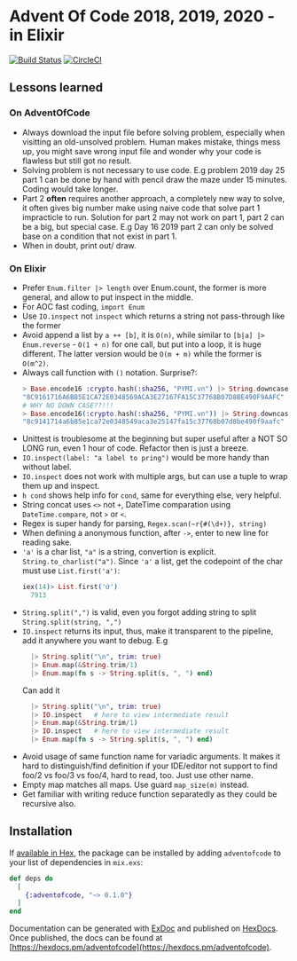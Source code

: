 # Advent Of Code 2018, 2019, 2020 - in Elixir

[![Build Status](https://travis-ci.org/hvnsweeting/adventofcode.svg?branch=master)](https://travis-ci.org/hvnsweeting/adventofcode)
[![CircleCI](https://circleci.com/gh/hvnsweeting/adventofcode.svg?style=svg)](https://circleci.com/gh/hvnsweeting/adventofcode)

## Lessons learned
### On AdventOfCode
- Always download the input file before solving problem,
  especially when visitting an old-unsolved
  problem.  Human makes mistake, things mess up, you might save wrong input file
  and wonder why your code is flawless but still got no result.
- Solving problem is not necessary to use code. E.g problem 2019 day 25 part 1
  can be done by hand with pencil draw the maze under 15 minutes. Coding would
  take longer.
- Part 2 **often** requires another approach, a completely new way to solve,
  it often gives big number make using naive code that solve part 1
  impracticle to run. Solution for part 2 may not work on part 1, part 2 can be
  a big, but special case. E.g Day 16 2019 part 2 can only be solved base on
  a condition that not exist in part 1.
- When in doubt, print out/ draw.

### On Elixir
- Prefer `Enum.filter |> length` over Enum.count, the former is more general, and
  allow to put inspect in the middle.
- For AOC fast coding, `import Enum`
- Use `IO.inspect` not `inspect` which
  returns a string not pass-through like the former
- Avoid append a list by `a ++ [b]`, it is `O(n)`, while similar
  to `[b|a] |> Enum.reverse` - `O(1 + n)` for one call, but put into a loop, it
  is huge different. The latter version would be `O(m + m)` while the former
  is `O(m^2)`.
- Always call function with `()` notation. Surprise?:
  ```elixir
  > Base.encode16 :crypto.hash(:sha256, "PYMI.vn") |> String.downcase
  "8C9161716A6B85E1CA72E0348569ACA3E27167FA15C37768B07D8BE490F9AAFC"
  # WHY NO DOWN CASE??!!!
  > Base.encode16(:crypto.hash(:sha256, "PYMI.vn")) |> String.downcase
  "8c9141714a6b85e1ca72e0348549aca3e25147fa15c37768b07d8be490f9aafc"
  ```
- Unittest is troublesome at the beginning but super useful after a NOT SO LONG
  run, even 1 hour of code. Refactor then is just a breeze.
- `IO.inspect(label: "a label to pring")` would be more handy than without label.
- `IO.inspect` does not work with multiple args, but can use a tuple to wrap
  them up and inspect.
- `h cond` shows help info for `cond`, same for everything else, very helpful.
- String concat uses `<>` not `+`, DateTime comparation using `DateTime.compare`, not `>` or `<`.
- Regex is super handy for parsing, `Regex.scan(~r{#(\d+)}, string)`
- When defining a anonymous function, after `->`, enter to new line for reading sake.
- `'a'` is a char list, `"a"` is a string, convertion is explicit. `String.to_charlist("a")`. Since `'a'` a list, get the codepoint of the char must use `List.first('a')`:
  ```elixir
  iex(14)> List.first('ứ')
    7913
  ```
- `String.split(",")` is valid, even you forgot adding string to split `String.split(string, ",")`
- `IO.inspect` returns its input, thus, make it transparent to the
  pipeline, add it anywhere you want to debug. E.g
  ```elixir
    |> String.split("\n", trim: true)
    |> Enum.map(&String.trim/1)
    |> Enum.map(fn s -> String.split(s, ", ") end)
  ```
  Can add it
  ```elixir
    |> String.split("\n", trim: true)
    |> IO.inspect   # here to view intermediate result
    |> Enum.map(&String.trim/1)
    |> IO.inspect   # here to view intermediate result
    |> Enum.map(fn s -> String.split(s, ", ") end)
  ```
- Avoid usage of same function name for variadic arguments. It makes it hard
to distinguish/find definition if your IDE/editor not support to find foo/2 vs
foo/3 vs foo/4, hard to read, too. Just use other name.
- Empty map matches all maps. Use guard `map_size(m)` instead.
- Get familiar with writing reduce function separatedly as they could be recursive also.

## Installation

If [available in Hex](https://hex.pm/docs/publish), the package can be installed
by adding `adventofcode` to your list of dependencies in `mix.exs`:

```elixir
def deps do
  [
    {:adventofcode, "~> 0.1.0"}
  ]
end
```

Documentation can be generated with [ExDoc](https://github.com/elixir-lang/ex_doc)
and published on [HexDocs](https://hexdocs.pm). Once published, the docs can
be found at [https://hexdocs.pm/adventofcode](https://hexdocs.pm/adventofcode).

